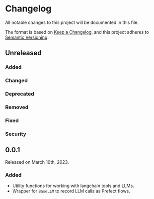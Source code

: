 # Changelog

All notable changes to this project will be documented in this file.

The format is based on [Keep a Changelog](https://keepachangelog.com/en/1.0.0/),
and this project adheres to [Semantic Versioning](https://semver.org/spec/v2.0.0.html).

## Unreleased

### Added

### Changed

### Deprecated

### Removed

### Fixed

### Security

## 0.0.1

Released on March 10th, 2023.

### Added

- Utility functions for working with langchain tools and LLMs.
- Wrapper for `BaseLLM` to record LLM calls as Prefect flows.